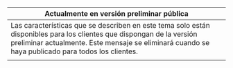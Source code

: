 |                                                                     Actualmente en versión preliminar pública                                                                      |
|----------------------------------------------------------------------------------------------------------------------------------------------------------------------|
| Las características que se describen en este tema solo están disponibles para los clientes que dispongan de la versión preliminar actualmente. Este mensaje se eliminará cuando se haya publicado para todos los clientes. |
|                                                                                                                                                                      |

